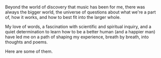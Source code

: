 Beyond the world of discovery that music has been for me, there was always the bigger world, the universe of questions about what we're a part of, how it works, and how to best fit into the larger whole. 

My love of words, a fascination with scientific and spiritual inquiry, and a quiet determination to learn how to be a better human (and a happier man) have led me on a path of shaping my experience, breath by breath, into thoughts and poems.

Here are some of them.